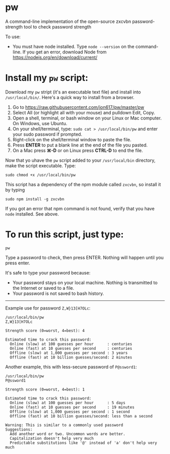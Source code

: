 # pw
A command-line implementation of the open-source zxcvbn password-strength tool to check password strength

To use:

- You must have node installed. Type `node --version` on the command-line. If you get an error, download Node from https://nodejs.org/en/download/current/

# Install my `pw` script:

Download my `pw` stript (it's an executable text file) and install into `/usr/local/bin/`. Here's a quick way to install from a browser.

1. Go to https://raw.githubusercontent.com/jon617/pw/master/pw
2. Select All (or highlight all with your mouse) and pulldown Edit, Copy.
3. Open a shell, terminal, or bash window on your Linux or Mac computer. On Windows, use Ubuntu.
4. On your shell/terminal, type: `sudo cat > /usr/local/bin/pw` and enter your sudo password if prompted.
5. Right-click on the shell/terminal window to paste the file.
6. Press **ENTER** to put a blank line at the end of the file you pasted.
7. On a Mac press **⌘-D** or on Linux press **CTRL-D** to end the file.

Now that yo uhave the `pw` script added to your `/usr/local/bin` directory, make the script executable. Type:

    sudo chmod +x /usr/local/bin/pw

This script has a dependency of the npm module called `zxcvbn`, so install it by typing

    sudo npm install -g zxcvbn

If you got an error that npm command is not found, verify that you have `node` installed.  See above.

# To run this script, just type:

    pw

Type a password to check, then press ENTER.  Nothing will happen until you press enter.

It's safe to type your password because:

- Your password stays on your local machine. Nothing is transmitted to the Internet or saved to a file.
- Your password is not saved to bash history.

----------

Example use for password `Z,W}13[H7OLc`:

    /usr/local/bin/pw
    Z,W}13[H7OLc
    
    Strength score (0=worst, 4=best): 4
    
    Estimated time to crack this password:
      Online (slow) at 100 guesses per hour      : centuries
      Online (fast) at 10 guesses per second     : centuries
      Offline (slow) at 1,000 guesses per second : 3 years
      Offline (fast) at 10 billion guesses/second: 2 minutes

Another example, this with less-secure password of `P@ssword1`:

    /usr/local/bin/pw
    P@ssword1
    
    Strength score (0=worst, 4=best): 1
    
    Estimated time to crack this password:
      Online (slow) at 100 guesses per hour      : 5 days
      Online (fast) at 10 guesses per second     : 19 minutes
      Offline (slow) at 1,000 guesses per second : 1 second
      Offline (fast) at 10 billion guesses/second: less than a second
    
    Warning: This is similar to a commonly used password
    Suggestions: 
      Add another word or two. Uncommon words are better.
      Capitalization doesn't help very much
      Predictable substitutions like '@' instead of 'a' don't help very much
